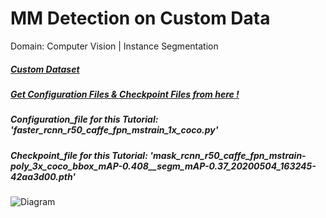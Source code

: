 # MM Detection on Custom Data
Domain: Computer Vision | Instance Segmentation

<div align = "left">
      <a href="https://www.kaggle.com/datasets/sreevishnudamodaran/vinbigdata-coco-dataset-with-wbf-3x-downscaled?select=vinbigdata-coco-dataset-with-wbf-3x-downscaled">
      <h5 align = "left">Custom Dataset</h5>
      </a>
</div>

<div align = "left">
      <a href="https://github.com/open-mmlab/mmdetection/tree/master/configs">
      <h5 align = "left">Get Configuration Files & Checkpoint Files from here !</h5>
      </a>
</div>

<h5 align = "left">Configuration_file for this Tutorial: 'faster_rcnn_r50_caffe_fpn_mstrain_1x_coco.py'</h5>

<h5 align = "left">Checkpoint_file for this Tutorial: 'mask_rcnn_r50_caffe_fpn_mstrain-poly_3x_coco_bbox_mAP-0.408__segm_mAP-0.37_20200504_163245-42aa3d00.pth'</h5>

![Diagram](https://raw.githubusercontent.com/mykeysid10/Fire-Alarm-System-using-Tinkercad/main/Output.png)
